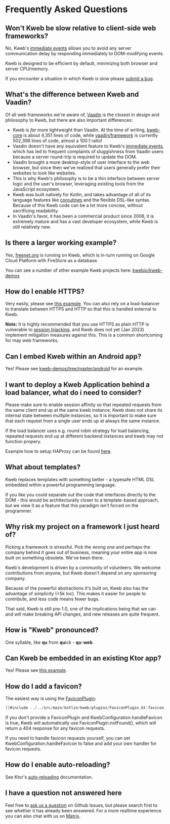 # Frequently Asked Questions

<!-- toc -->

## Won't Kweb be slow relative to client-side web frameworks?

No, Kweb's [immediate
events](https://docs.kweb.io/en/latest/events.html#immediate-events)
allows you to avoid any server communication delay by responding
immediately to DOM-modifying events.

Kweb is designed to be efficient by default, minimizing both browser and
server CPU/memory.

If you encounter a situation in which Kweb is slow please [submit a
bug](https://github.com/kwebio/kweb-core/issues).

## What's the difference between Kweb and Vaadin?

Of all web frameworks we're aware of, [Vaadin](https://vaadin.com/) is
the closest in design and philosophy to Kweb, but there are also
important differences:

- Kweb is *far* more lightweight than Vaadin. At the time of writing,
    [kweb-core](https://github.com/kwebio/kweb-core) is about 4,351
    lines of code, while
    [vaadin/framework](https://github.com/vaadin/framework) is currently
    502,398 lines of code, almost a 100:1 ratio!
- Vaadin doesn't have any equivalent feature to Kweb's [immediate
    events](https://docs.kweb.io/book/events.html#immediate-events),
    which has led to frequent complaints of sluggishness from Vaadin
    users because a server round-trip is required to update the DOM.
- Vaadin brought a more desktop-style of user interface to the web
    browser, but since then we've realized that users generally prefer
    their websites to look like websites.
- This is why Kweb's philosophy is to be a thin interface between
    server logic and the user's browser, leveraging existing tools from
    the JavaScript ecosystem.
- Kweb was built natively for Kotlin, and takes advantage of all of
    its language features like
    [coroutines](https://kotlinlang.org/docs/reference/coroutines-overview.html)
    and the flexible DSL-like syntax. Because of this Kweb code can be a
    lot more concise, without sacrificing readability.
- In Vaadin's favor, it has been a commercial product since 2006, it
    is extremely mature and has a vast developer ecosystem, while Kweb
    is still relatively new.

## Is there a larger working example?

Yes, [freenet.org](https://github.com/freenet/freenetorg-website/) is running on Kweb,
which is in-turn running on Google Cloud Platform with FireStore as a database.

You can see a number of other example Kweb projects here:
[kwebio/kweb-demos](https://github.com/kwebio/kweb-demos/tree/master/)

## How do I enable HTTPS?

Very easily, please see [this
example](https://github.com/kwebio/kweb-demos/blob/master/https/src/HttpsApp.kt). You can
also rely on a load-balancer to translate between HTTPS and HTTP so that this is handled
external to Kweb.

**Note:** It is highly recommended that you use HTTPS as plain HTTP is vulnerable to
[session hijacking](https://en.wikipedia.org/wiki/Session_hijacking), and Kweb does not
yet (Jan 2023) implement mitigation measures against this. This is a common shortcoming
for may web frameworks.

## Can I embed Kweb within an Android app?

Yes! Please see
[kweb-demos/tree/master/android](https://github.com/kwebio/kweb-demos/tree/master/android)
for an example.

## I want to deploy a Kweb Application behind a load balancer, what do i need to consider?

Please make sure to enable session affinity so that repeated requests
from the same client end up at the same kweb instance. Kweb does not
share its internal state between multiple instances, so it is
important to make sure that each request from a single user ends up at
always the same instance.

If the load balancer uses e.g. round robin strategy for load balancing,
repeated requests end up at different backend instances and kweb may not
function propery.

Example how to setup HAProxy can be found
[here](<https://www.haproxy.com/de/blog/load-balancing-affinity-persistence-sticky-sessions-what-you-need-to-know/>).

## What about templates?

Kweb replaces templates with something better - a typesafe HTML DSL
embedded within a powerful programming language.

If you like you could separate out the code that interfaces directly to
the DOM - this would be architecturally closer to a template-based
approach, but we view it as a feature that this paradigm isn't forced
on the programmer.

## Why risk my project on a framework I just heard of?

Picking a framework is stressful. Pick the wrong one and perhaps the
company behind it goes out of business, meaning your entire app is now
built on something obsolete. We've been there.

Kweb's development is driven by a community of volunteers. We welcome
contributions from anyone, but Kweb doesn't depend on any sponsoring
company.

Because of the powerful abstractions it's built on, Kweb also has the
advantage of simplicity (\<5k loc). This makes it easier for people to
contribute, and less code means fewer bugs.

That said, Kweb is still pre-1.0, one of the implications being that we
can and will make breaking API changes, and new releases are quite
frequent.

## How is "Kweb" pronounced?

One syllable, like **qu** from **qu**ick - **qu**-**web**.

## Can Kweb be embedded in an existing Ktor app?

Yes! Please see [this
example](https://github.com/kwebio/kweb-demos/blob/master/ktorFeature/src/FeatureApp.kt).

## How do I add a favicon?

The easiest way is using the [FaviconPlugin](https://github.com/kwebio/kweb-core/tree/master/src/main/kotlin/kweb/plugins):

```kotlin
{{#include ../../src/main/kotlin/kweb/plugins/FaviconPlugin.kt:favicon}}
```

If you don't provide a FaviconPlugin and KwebConfiguration.handleFavicon is true, Kweb will
automatically use FaviconPlugin.notFound(), which will return a 404 response for any favicon
requests.

If you need to handle favicon requests yourself, you can set KwebConfiguration.handleFavicon
to false and add your own handler for favicon requests.

## How do I enable auto-reloading?

See Ktor's [auto-reloading](https://ktor.io/docs/auto-reload.html) documentation.

## I have a question not answered here

Feel free to [ask us a
question](https://github.com/kwebio/core/issues/new) on Github Issues,
but please search first to see whether it has already been answered. For
a more realtime experience you can also chat with us on
[Matrix](https://matrix.to/#/#kweb:matrix.org).
